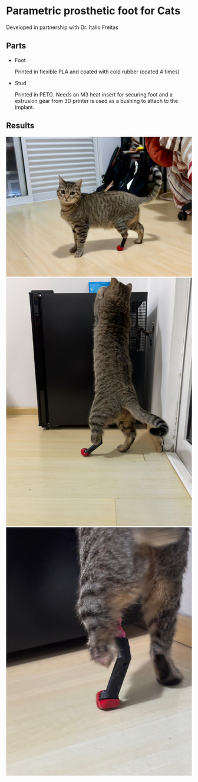 # Parametric prosthetic foot for Cats

Developed in partnership with Dr. Itallo Freitas


## Parts 

- Foot

  Printed in flexible PLA and coated with cold rubber (coated 4 times)


- Stud

  Printed in PETG. Needs an M3 heat insert for securing foot and a extrusion gear from 3D printer is used as a bushing to attach to the implant.


## Results

![](fig/IMG-20250625-WA0012(1).jpg)
![](fig/IMG-20250625-WA0005.jpg)
![](fig/IMG-20250625-WA0010.jpg)
